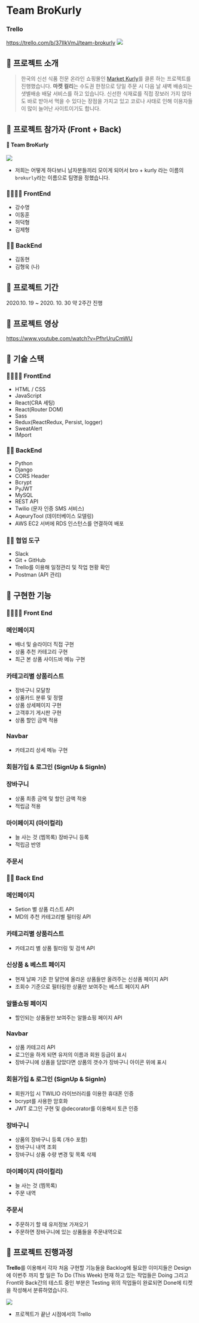 # Team BroKurly

### Trello
https://trello.com/b/37IIkVmJ/team-brokurly
![](https://images.velog.io/images/kho5420/post/2aeaf7a3-8921-440b-8eba-17437cc8dfaa/image.png)

## 🥦 프로젝트 소개
>한국의 신선 식품 전문 온라인 쇼핑몰인 [Market Kurly](https://www.kurly.com/shop/main/index.php)를 클론 하는 프로젝트를 진행했습니다.
**마켓 컬리**는 수도권 한정으로 당일 주문 시 다음 날 새벽 배송되는 샛별배송 배달 서비스를 하고 있습니다.
신선한 식재료를 직접 장보러 가지 않아도 바로 받아서 먹을 수 있다는 장점을 가지고 있고 코로나 사태로 인해 이용자들이 많이 늘어난 사이트이기도 합니다.

## 🥦 프로젝트 참가자 (Front + Back)
#### 🤙 Team BroKurly
![](https://images.velog.io/images/kho5420/post/b20eb17f-b0cd-4c53-bc68-9a5820ae5d1a/image.png)
+ 저희는 어떻게 하다보니 남자분들끼리 모이게 되어서 bro + kurly 라는 이름의 `brokurly`라는 이름으로 팀명을 정했습니다.


### 👨‍👨‍👦‍👦 FrontEnd
+ 강수명
+ 이동훈
+ 허덕형
+ 김제형

### 👨‍👦 BackEnd
+ 김동현
+ 김형욱 (나)

## 🥦 프로젝트 기간
2020.10. 19 ~ 2020. 10. 30 약 2주간 진행

## 🥦 프로젝트 영상
https://www.youtube.com/watch?v=PfhrUruCmWU

## 🥦 기술 스택
### 👨‍👨‍👦‍👦 FrontEnd
+ HTML / CSS
+ JavaScript
+ React(CRA 세팅)
+ React(Router DOM)
+ Sass
+ Redux(ReactRedux, Persist, logger)
+ SweatAlert
+ IMport
### 👨‍👨‍ BackEnd
+ Python
+ Django
+ CORS Header
+ Bcrypt
+ PyJWT
+ MySQL
+ REST API
+ Twilio (문자 인증 SMS 서비스)
+ AqeuryTool (데이터베이스 모델링)
+ AWS EC2 서버에 RDS 인스턴스를 연결하여 배포
### 🤼‍♂️ 협업 도구
+ Slack
+ Git + GitHub
+ Trello를 이용해 일정관리 및 작업 현황 확인
+ Postman (API 관리)

## 🥦 구현한 기능
### 👨‍👨‍👦‍👦 Front End
### 메인페이지
+ 배너 및 슬라이더 직접 구현
+ 상품 추천 카테고리 구현
+ 최근 본 상품 사이드바 메뉴 구현
### 카테고리별 상품리스트
+ 장바구니 모달창
+ 상품카드 분류 및 정렬
+ 상품 상세페이지 구현
+ 고객후기 게시판 구현
+ 상품 할인 금액 적용
### Navbar
+ 카테고리 상세 메뉴 구현
### 회원가입 & 로그인 (SignUp & SignIn)

### 장바구니
+ 상품 최종 금액 및 할인 금액 적용
+ 적립금 적용
### 마이페이지 (마이컬리)
+ 늘 사는 것 (찜목록) 장바구니 등록
+ 적립금 반영
### 주문서

### 👨‍👦 Back End
### 메인페이지
+ Setion 별 상품 리스트 API
+ MD의 추천 카테고리별 필터링 API
### 카테고리별 상품리스트
+ 카테고리 별 상품 필터링 및 검색 API
### 신상품 & 베스트 페이지
+ 현재 날짜 기준 한 달안에 올라온 상품들만 올려주는 신상품 페이지 API
+ 조회수 기준으로 필터링한 상품만 보여주는 베스트 페이지 API 
### 알뜰쇼핑 페이지
+ 할인되는 상품들만 보여주는 알뜰쇼핑 페이지 API 
### Navbar
+ 상품 카테고리 API
+ 로그인을 하게 되면 유저의 이름과 회원 등급이 표시
+ 장바구니에 상품을 담았다면 상품의 갯수가 장바구니 아이콘 위에 표시
### 회원가입 & 로그인 (SignUp & SignIn)
+ 회원가입 시 TWILIO 라이브러리를 이용한 휴대폰 인증
+ bcrypt를 사용한 암호화
+ JWT 로그인 구현 및 @decorator를 이용해서 토큰 인증
### 장바구니
+ 상품의 장바구니 등록 (개수 포함)
+ 장바구니 내역 조회
+ 장바구니 상품 수량 변경 및 목록 삭제
### 마이페이지 (마이컬리)
+ 늘 사는 것 (찜목록)
+ 주문 내역
### 주문서
+ 주문하기 할 때 유저정보 가져오기
+ 주문하면 장바구니에 있는 상품들을 주문내역으로

## 🥦 프로젝트 진행과정
**Trello**를 이용해서 각자 처음 구현할 기능들을 Backlog에 
필요한 이미지들은 Design에 
이번주 까지 할 일은 To Do (This Week)
현재 하고 있는 작업들은 Doing
그리고 Front와 Back간의 테스트 중인 부분은 Testing
위의 작업들이 완료되면 Done에 티켓을 작성해서 분류하였습니다.

![](https://images.velog.io/images/kho5420/post/3f8b4322-e82c-4d66-9575-ab16ee9839b2/image.png)
+ 프로젝트가 끝난 시점에서의 Trello

